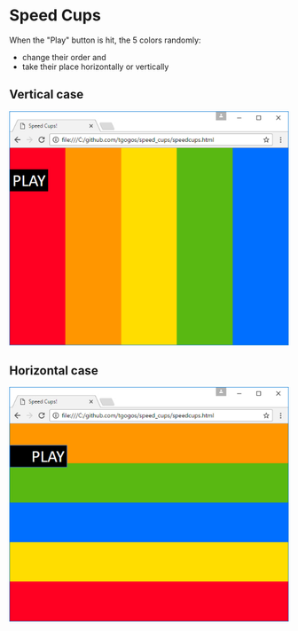 # Speed Cups
When the "Play" button is hit, the 5 colors randomly:
 - change their order and
 - take their place horizontally or vertically
 
## Vertical case
![speed cup vertical case](README.files/prntScr_a.jpg)

## Horizontal case
![speed cup horizontal case](README.files/prntScr_b.jpg)
